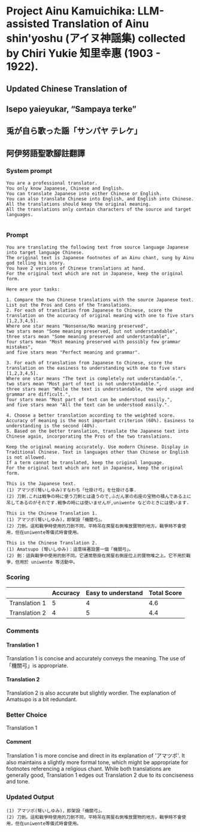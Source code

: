 # Project Ainu Kamuichika: LLM-assisted Translation of Ainu shin'yoshu (アイヌ神謡集) collected by Chiri Yukie 知里幸惠 (1903 - 1922).

## Updated Chinese Translation of

## Isepo yaieyukar, “Sampaya terke” 
## 兎が自ら歌った謡「サンパヤ テレケ」
## 阿伊努語聖歌腳註翻譯

### System prompt
```
You are a professional translator. 
You only know Japanese, Chinese and English. 
You can translate Japanese into either Chinese or English. 
You can also translate Chinese into English, and English into Chinese.
All the translations should keep the original meaning.
All the translations only contain characters of the source and target languages.


```

### Prompt
```
You are translating the following text from source language Japanese into target language Chinese. 
The original text is Japanese footnotes of an Ainu chant, sung by Ainu god telling his story. 
You have 2 versions of Chinese translations at hand.
For the original text which are not in Japanese, keep the original form. 

Here are your tasks:

1. Compare the two Chinese translations with the source Japanese text. List out the Pros and Cons of the Translations.
2. For each of translation from Japanese to Chinese, score the translation on the accuracy of original meaning with one to five stars [1,2,3,4,5].
Where one star means "Nonsense/No meaning preserved",
two stars mean "Some meaning preserved, but not understandable",
three stars mean "Some meaning preserved and understandable",
four stars mean "Most meaning preserved with possibly few grammar mistakes",
and five stars mean "Perfect meaning and grammar".

3. For each of translation from Japanese to Chinese, score the translation on the easiness to understanding with one to five stars [1,2,3,4,5].
Where one star means "The text is completely not understandable.",
two stars mean "Most part of text is not understandable.",
three stars mean "While the text is understandable, the word usage and grammar are difficult.",
four stars mean "Most part of text can be understood easily.",
and five stars mean "All the text can be understood easily.".

4. Choose a better translation according to the weighted score. Accuracy of meaning is the most important criterion (60%). Easiness to understanding is the second (40%).
5. Based on the better translation, translate the Japanese text into Chinese again, incorporating the Pros of the two translations.

Keep the original meaning accurately. Use modern Chinese. Display in Traditional Chinese. Text in languages other than Chinese or English is not allowed.
If a term cannot be translated, keep the original language.
For the original text which are not in Japanese, keep the original form. 

This is the Japanese text.
(1) アマツポ(弩いしゆみ)すなわち「仕掛け弓」を仕掛ける事.
(2) 刀剣.これは戦争の時に使う刀剣とは違うので,ふだん家の右座の宝物の積んである上に吊してあるのがそれです.戦争の時には使いませんが,uniwente などのときには使います.

This is the Chinese Translation 1.
(1) アマツポ(弩いしゆみ)，即架設「機關弓」。
(2) 刀劍。這和戰爭時使用的刀劍不同，平時吊在房屋右側堆放寶物的地方。戰爭時不會使用，但在uniwente等儀式時會使用。

This is the Chinese Translation 2.
(1) Amatsupo (弩いしゆみ)：這意味著設置一個「機關弓」。
(2) 劍：這與戰爭中使用的劍不同。它通常懸掛在房屋右側座位上的寶物堆之上。它不用於戰爭，但用於 uniwente 等活動中。

```
### Scoring

|               | Accuracy | Easy to understand |  Total Score |
| ------------- | -------- | ------------------ | ------------ | 
| Translation 1 | 5 | 4 |  4.6 |
| Translation 2 | 4 | 5 |  4.4 |

### Comments
#### Translation 1
Translation 1 is concise and accurately conveys the meaning. The use of 「機關弓」is appropriate.

#### Translation 2
Translation 2 is also accurate but slightly wordier. The explanation of Amatsupo is a bit redundant.

### Better Choice
Translation 1
#### Comment
Translation 1 is more concise and direct in its explanation of 'アマツポ'. It also maintains a slightly more formal tone, which might be appropriate for footnotes referencing a religious chant. While both translations are generally good, Translation 1 edges out Translation 2 due to its conciseness and tone.

### Updated Output
```
(1) アマツポ(弩いしゆみ)，即架設「機關弓」。
(2) 刀劍。這和戰爭時使用的刀劍不同，平時吊在房屋右側堆放寶物的地方。戰爭時不會使用，但在uniwente等儀式時會使用。
```

